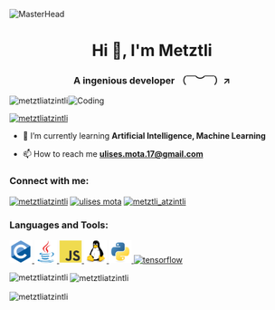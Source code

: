 ![MasterHead](https://pbs.twimg.com/media/FqU4KLbX0AEm3Fd?format=jpg&name=large)
<h1 align="center">Hi 👋, I'm Metztli</h1>
<h3 align="center">A ingenious developer （￣︶￣）↗</h3>
<img align="right" alt="Coding" width="400" src="https://thumbs.gfycat.com/PointedFrequentImperatorangel-size_restricted.gif")>

<p align="left"> <img src="https://komarev.com/ghpvc/?username=metztliatzintli&label=Profile%20views&color=0e75b6&style=flat" alt="metztliatzintli" /> </p>

<p align="left"> <a href="https://twitter.com/metztliatzintli" target="blank"><img src="https://img.shields.io/twitter/follow/metztliatzintli?logo=twitter&style=for-the-badge" alt="metztliatzintli" /></a> </p>

- 🌱 I’m currently learning **Artificial Intelligence, Machine Learning**

- 📫 How to reach me **ulises.mota.17@gmail.com**

<h3 align="left">Connect with me:</h3>
<p align="left">
<a href="https://twitter.com/metztliatzintli" target="blank"><img align="center" src="https://raw.githubusercontent.com/rahuldkjain/github-profile-readme-generator/master/src/images/icons/Social/twitter.svg" alt="metztliatzintli" height="30" width="40" /></a>
<a href="https://fb.com/ulises.mota.7587" target="blank"><img align="center" src="https://raw.githubusercontent.com/rahuldkjain/github-profile-readme-generator/master/src/images/icons/Social/facebook.svg" alt="ulises mota" height="30" width="40" /></a>
<a href="https://instagram.com/metztli_atzintli" target="blank"><img align="center" src="https://raw.githubusercontent.com/rahuldkjain/github-profile-readme-generator/master/src/images/icons/Social/instagram.svg" alt="metztli_atzintli" height="30" width="40" /></a>
</p>

<h3 align="left">Languages and Tools:</h3>
<p align="left"> <a href="https://www.cprogramming.com/" target="_blank" rel="noreferrer"> <img src="https://raw.githubusercontent.com/devicons/devicon/master/icons/c/c-original.svg" alt="c" width="40" height="40"/> </a> <a href="https://www.java.com" target="_blank" rel="noreferrer"> <img src="https://raw.githubusercontent.com/devicons/devicon/master/icons/java/java-original.svg" alt="java" width="40" height="40"/> </a> <a href="https://developer.mozilla.org/en-US/docs/Web/JavaScript" target="_blank" rel="noreferrer"> <img src="https://raw.githubusercontent.com/devicons/devicon/master/icons/javascript/javascript-original.svg" alt="javascript" width="40" height="40"/> </a> <a href="https://www.linux.org/" target="_blank" rel="noreferrer"> <img src="https://raw.githubusercontent.com/devicons/devicon/master/icons/linux/linux-original.svg" alt="linux" width="40" height="40"/> </a> <a href="https://www.python.org" target="_blank" rel="noreferrer"> <img src="https://raw.githubusercontent.com/devicons/devicon/master/icons/python/python-original.svg" alt="python" width="40" height="40"/> </a> <a href="https://www.tensorflow.org" target="_blank" rel="noreferrer"> <img src="https://www.vectorlogo.zone/logos/tensorflow/tensorflow-icon.svg" alt="tensorflow" width="40" height="40"/> </a> </p>

<p><img align="left" src="https://github-readme-stats.vercel.app/api/top-langs?username=metztliatzintli&show_icons=true&locale=en&layout=compact" alt="metztliatzintli" /></p>

<p>&nbsp;<img align="center" src="https://github-readme-stats.vercel.app/api?username=metztliatzintli&show_icons=true&locale=en" alt="metztliatzintli" /></p>

<p><img align="center" src="https://github-readme-streak-stats.herokuapp.com/?user=metztliatzintli&" alt="metztliatzintli" /></p>
